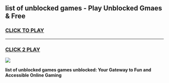 
## list of unblocked games - Play Unblocked Gmaes & Free
<h3>
<a href="https://news.freeplayer.one?title=list_of_unblocked_games&ref=23F">CLICK TO PLAY</a></h3>
<hr>

<h3>
<a href="https://news.freeplayer.one?title=list_of_unblocked_games&ref=23F">CLICK 2 PLAY</a>
  
</h3>

<a href="https://news.freeplayer.one?title=list_of_unblocked_games&ref=23F/"><img src="https://clearcache.store/games.png"></a>


**list of unblocked games games unblocked: Your Gateway to Fun and Accessible Online Gaming**
